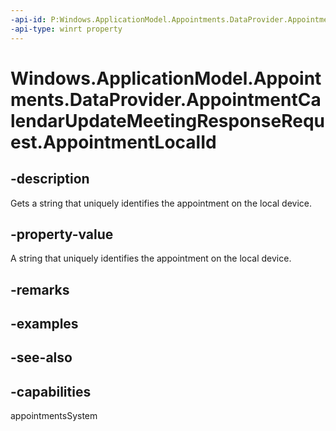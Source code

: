 ```yaml
---
-api-id: P:Windows.ApplicationModel.Appointments.DataProvider.AppointmentCalendarUpdateMeetingResponseRequest.AppointmentLocalId
-api-type: winrt property
---
```


<!-- Property syntax
public string AppointmentLocalId { get; }
-->

# Windows.ApplicationModel.Appointments.DataProvider.AppointmentCalendarUpdateMeetingResponseRequest.AppointmentLocalId

## -description
Gets a string that uniquely identifies the appointment on the local device.

## -property-value
A string that uniquely identifies the appointment on the local device.

## -remarks

## -examples

## -see-also

## -capabilities
appointmentsSystem
